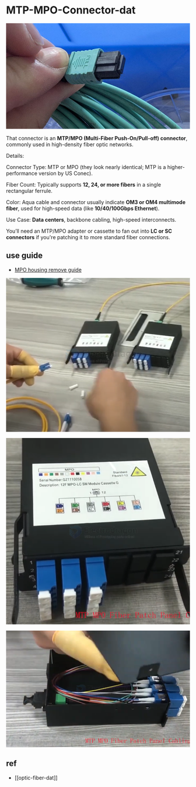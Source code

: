 
# MTP-MPO-Connector-dat

![](2025-04-22-12-35-06.png)

That connector is an **MTP/MPO (Multi-Fiber Push-On/Pull-off) connector**, commonly used in high-density fiber optic networks.

Details:

Connector Type: MTP or MPO (they look nearly identical; MTP is a higher-performance version by US Conec).

Fiber Count: Typically supports **12, 24, or more fibers** in a single rectangular ferrule.

Color: Aqua cable and connector usually indicate **OM3 or OM4 multimode fiber**, used for high-speed data (like **10/40/100Gbps Ethernet**).

Use Case: **Data centers**, backbone cabling, high-speed interconnects.


You’ll need an MTP/MPO adapter or cassette to fan out into **LC or SC connectors** if you're patching it to more standard fiber connections.

## use guide 

- [MPO housing remove guide](https://www.youtube.com/shorts/soxnNBGLyRI)


![](2025-06-19-16-59-05.png)

![](2025-06-19-17-00-09.png)

![](2025-06-19-17-00-44.png)


## ref 

- [[optic-fiber-dat]]